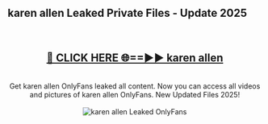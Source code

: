 <h2>karen allen Leaked Private Files - Update 2025</h2>
<br>
<div align="center">
<h2><a href="https://cliphot.my.id/karen_allen" rel="nofollow">🔴 CLICK HERE 🌐==►► karen allen</a></h2>
<br>
Get karen allen OnlyFans leaked all content. Now you can access all videos and pictures of karen allen OnlyFans. New Updated Files 2025!
<br>
<br>
<a href="https://cliphot.my.id/karen_allen" rel="nofollow" data-target="animated-image.originalLink"><img src="https://i.ibb.co.com/WyWwxjT/player-gif2.gif" alt="karen allen Leaked OnlyFans" style="max-width: 100%; display: inline-block;" data-target="animated-image.originalImage"></a>
</div>
<br>
